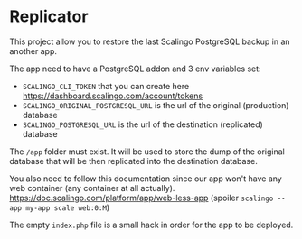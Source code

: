 # Replicator

This project allow you to restore the last Scalingo PostgreSQL backup in an another app.

The app need to have a PostgreSQL addon and 3 env variables set:
- `SCALINGO_CLI_TOKEN` that you can create here https://dashboard.scalingo.com/account/tokens
- `SCALINGO_ORIGINAL_POSTGRESQL_URL` is the url of the original (production) database
- `SCALINGO_POSTGRESQL_URL` is the url of the destination (replicated) database

The `/app` folder must exist. It will be used to store the dump of the original database that will be then replicated into the destination database.

You also need to follow this documentation since our app won't have any web container (any container at all actually).
https://doc.scalingo.com/platform/app/web-less-app (spoiler `scalingo --app my-app scale web:0:M`)

The empty `index.php` file is a small hack in order for the app to be deployed.
